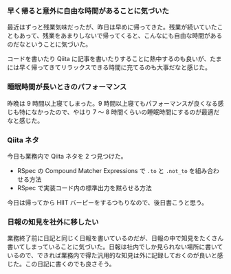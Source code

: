 ### 早く帰ると意外に自由な時間があることに気づいた
最近はずっと残業気味だったが、昨日は早めに帰ってきた。残業が続いていたこともあって、残業をあまりしないで帰ってくると、こんなにも自由な時間があるのだなということに気づいた。

コードを書いたり Qiita に記事を書いたりすることに熱中するのも良いが、たまには早く帰ってきてリラックスできる時間に充てるのも大事だなと感じた。

### 睡眠時間が長いときのパフォーマンス
昨晩は 9 時間以上寝てしまった。9 時間以上寝てもパフォーマンスが良くなる感じも特になかったので、やはり 7 〜 8 時間くらいの睡眠時間にするのが最適だなと感じた。

### Qiita ネタ
今日も業務内で Qiita ネタを 2 つ見つけた。

- RSpec の Compound Matcher Expressions で `.to` と `.not_to` を組み合わせる方法
- RSpec で実装コード内の標準出力を黙らせる方法

今日は帰ってから HIIT バーピーをするつもりなので、後日書こうと思う。

### 日報の知見を社外に移したい
業務終了前に日記と同じく日報を書いているのだが、日報の中で知見をたくさん書いてしまっていることに気づいた。日報は社内でしか見られない場所に書いているので、できれば業務内で得た汎用的な知見は外に記録しておくのが良いと感じた。この日記に書くのでも良さそう。
